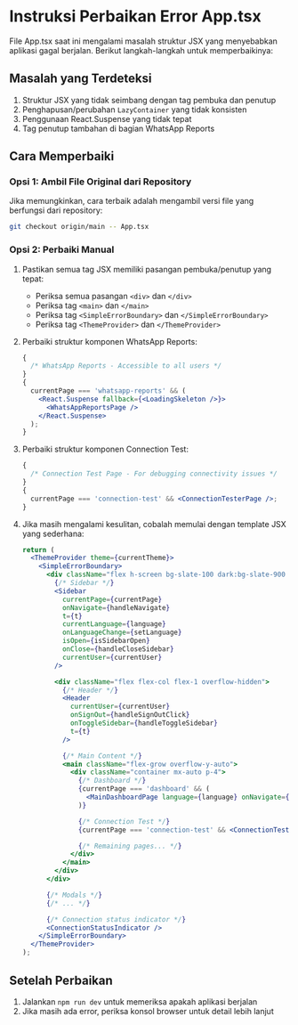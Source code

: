 # Instruksi Perbaikan Error App.tsx

File App.tsx saat ini mengalami masalah struktur JSX yang menyebabkan aplikasi gagal berjalan. Berikut langkah-langkah untuk memperbaikinya:

## Masalah yang Terdeteksi

1. Struktur JSX yang tidak seimbang dengan tag pembuka dan penutup
2. Penghapusan/perubahan `LazyContainer` yang tidak konsisten
3. Penggunaan React.Suspense yang tidak tepat
4. Tag penutup tambahan di bagian WhatsApp Reports

## Cara Memperbaiki

### Opsi 1: Ambil File Original dari Repository

Jika memungkinkan, cara terbaik adalah mengambil versi file yang berfungsi dari repository:

```bash
git checkout origin/main -- App.tsx
```

### Opsi 2: Perbaiki Manual

1. Pastikan semua tag JSX memiliki pasangan pembuka/penutup yang tepat:
   - Periksa semua pasangan `<div>` dan `</div>`
   - Periksa tag `<main>` dan `</main>`
   - Periksa tag `<SimpleErrorBoundary>` dan `</SimpleErrorBoundary>`
   - Periksa tag `<ThemeProvider>` dan `</ThemeProvider>`

2. Perbaiki struktur komponen WhatsApp Reports:

   ```jsx
   {
     /* WhatsApp Reports - Accessible to all users */
   }
   {
     currentPage === 'whatsapp-reports' && (
       <React.Suspense fallback={<LoadingSkeleton />}>
         <WhatsAppReportsPage />
       </React.Suspense>
     );
   }
   ```

3. Perbaiki struktur komponen Connection Test:

   ```jsx
   {
     /* Connection Test Page - For debugging connectivity issues */
   }
   {
     currentPage === 'connection-test' && <ConnectionTesterPage />;
   }
   ```

4. Jika masih mengalami kesulitan, cobalah memulai dengan template JSX yang sederhana:
   ```jsx
   return (
     <ThemeProvider theme={currentTheme}>
       <SimpleErrorBoundary>
         <div className="flex h-screen bg-slate-100 dark:bg-slate-900 overflow-hidden">
           {/* Sidebar */}
           <Sidebar
             currentPage={currentPage}
             onNavigate={handleNavigate}
             t={t}
             currentLanguage={language}
             onLanguageChange={setLanguage}
             isOpen={isSidebarOpen}
             onClose={handleCloseSidebar}
             currentUser={currentUser}
           />

           <div className="flex flex-col flex-1 overflow-hidden">
             {/* Header */}
             <Header
               currentUser={currentUser}
               onSignOut={handleSignOutClick}
               onToggleSidebar={handleToggleSidebar}
               t={t}
             />

             {/* Main Content */}
             <main className="flex-grow overflow-y-auto">
               <div className="container mx-auto p-4">
                 {/* Dashboard */}
                 {currentPage === 'dashboard' && (
                   <MainDashboardPage language={language} onNavigate={handleNavigate} />
                 )}

                 {/* Connection Test */}
                 {currentPage === 'connection-test' && <ConnectionTesterPage />}

                 {/* Remaining pages... */}
               </div>
             </main>
           </div>
         </div>

         {/* Modals */}
         {/* ... */}

         {/* Connection status indicator */}
         <ConnectionStatusIndicator />
       </SimpleErrorBoundary>
     </ThemeProvider>
   );
   ```

## Setelah Perbaikan

1. Jalankan `npm run dev` untuk memeriksa apakah aplikasi berjalan
2. Jika masih ada error, periksa konsol browser untuk detail lebih lanjut
